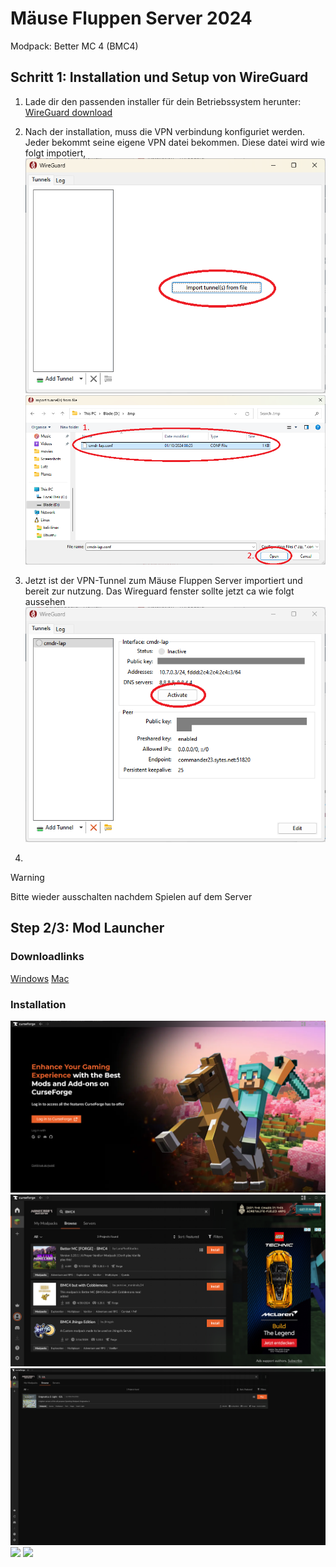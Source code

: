 # Mäuse Fluppen Server 2024

Modpack:
Better MC 4 (BMC4)

## Schritt 1: Installation und Setup von WireGuard
1. Lade dir den passenden installer für dein Betriebssystem herunter: [WireGuard download](https://www.wireguard.com/install/)
2. Nach der installation, muss die VPN verbindung konfiguriet werden. Jeder bekommt seine eigene VPN datei bekommen. Diese datei wird wie folgt impotiert,
![](.images/WireGuard_install_01.png)
![](.images/WireGuard_install_02.png)

3. Jetzt ist der VPN-Tunnel zum Mäuse Fluppen Server importiert und bereit zur nutzung. Das Wireguard fenster sollte jetzt ca wie folgt aussehen
![](.images/WireGuard_install_03.png)

4.
>[!Warning]
>Bitte wieder ausschalten nachdem Spielen auf dem Server


## Step 2/3: Mod Launcher
### Downloadlinks
[Windows](https://download.overwolf.com/install/Download?PartnerId=4047&utm_term=eyJkb21haW4iOiJjZi13ZWIifQ%3D%3D)
[Mac](https://curseforge.overwolf.com/downloads/curseforge-latest.dmg)
### Installation
![](.images/CurseForge_install_01.png)
![](.images/CurseForge_install_02.png)
![](.images/CurseForge_install_03.png)
![](.images/CurseForge_install_04.png)
![](.images/CurseForge_install_05.png)